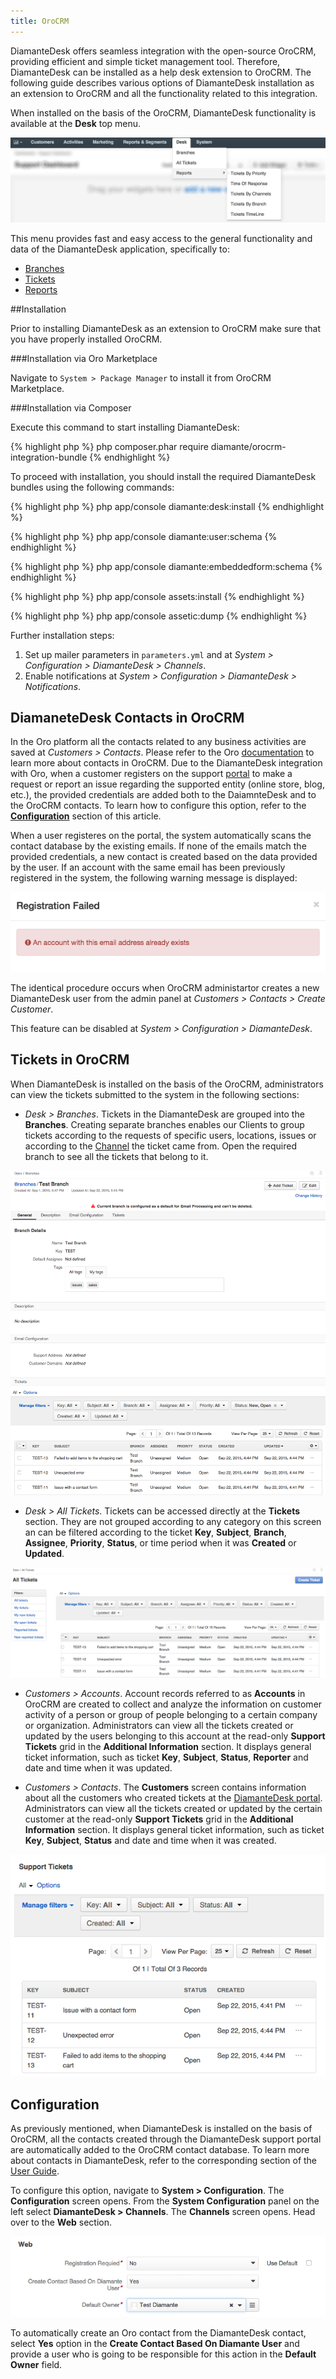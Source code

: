 ```yaml
---
title: OroCRM
---
```


DiamanteDesk offers seamless integration with the open-source OroCRM, providing efficient and simple ticket management tool.  Therefore, DiamanteDesk can be installed as a help desk extension to OroCRM. The following guide describes various options of DiamanteDesk installation as an extension to OroCRM and all the functionality related to this integration.

When installed on the basis of the OroCRM, DiamanteDesk functionality is available at the **Desk** top menu.

![Oro](img/Oro.png)

This menu provides fast and easy access to the general functionality and data of the DiamanteDesk application, specifically to:

* [Branches](../user-guide/branches.html)
* [Tickets](../user-guide/tickets.html)
* [Reports](../user-guide/reports.html)

##Installation

Prior to installing DiamanteDesk as an extension to OroCRM make sure that you have properly installed OroCRM.

###Installation via Oro Marketplace

Navigate to `System > Package Manager` to install it from OroCRM Marketplace.

###Installation via Composer

Execute this command to start installing DiamanteDesk:

{% highlight php %}
php composer.phar require diamante/orocrm-integration-bundle
{% endhighlight %}

To proceed with installation, you should install the required DiamanteDesk bundles using the following commands:

{% highlight php %}
php app/console diamante:desk:install
{% endhighlight %}

{% highlight php %}
php app/console diamante:user:schema
{% endhighlight %}

{% highlight php %}
php app/console diamante:embeddedform:schema
{% endhighlight %}

{% highlight php %}
php app/console assets:install
{% endhighlight %}

{% highlight php %}
php app/console assetic:dump
{% endhighlight %}

Further installation steps:

1. Set up mailer parameters in `parameters.yml` and at _System > Configuration > DiamanteDesk > Channels_.
2. Enable notifications at _System > Configuration > DiamanteDesk > Notifications_. 

## DiamaneteDesk Contacts in OroCRM

In the Oro platform all the contacts related to any business activities are saved at _Customers > Contacts_. Please refer to the Oro [documentation](http://www.orocrm.com/documentation/index/current/user-guide/contacts) to learn more about contacts in OroCRM. Due to the DiamanteDesk integration with Oro, when a customer registers on the support [portal](http://orocrmqa.eltrino.com:8090/diamante_1.1/web/app_dev.php/portal/#login) to make a request or report an issue regarding the supported entity (online store, blog, etc.), the provided credentials are  added both to the DaiamnteDesk and to the OroCRM contacts. To learn how to configure this option, refer to the [**Configuration**](#configuration) section of this article.

When a user registeres on the portal, the system automatically scans the contact database by the existing emails. If none of the emails match the provided credentials, a new contact is created based on the data provided by the user. If an account with the same email has  been previously registered in the system, the following warning message is displayed:

![Message](img/message.png)

The identical procedure occurs when OroCRM administartor creates a new DiamanteDesk user from the admin panel at _Customers > Contacts > Create Customer_.

This feature can be disabled at _System > Configuration > DiamanteDesk_.

## Tickets in OroCRM

When DiamanteDesk is installed on the basis of the OroCRM, administrators can view the tickets submitted to the system in the following sections:

* _Desk > Branches_. Tickets in the DiamanteDesk are grouped into the **Branches**. Creating separate branches enables our Clients to group tickets according to the requests of specific users, locations, issues or according to the [Channel](../user-guide/channels/index.html) the ticket came from. Open the required branch to see all the tickets that belong to it.

![Tickets in Oro](img/desk_branches.png)

* _Desk > All Tickets_. Tickets can be accessed directly at the **Tickets** section. They are not grouped according to any category on this screen an can be filtered according to the ticket **Key**, **Subject**, **Branch**, **Assignee**, **Priority**, **Status**, or time period when it was **Created** or **Updated**.

![Tickets in Oro](img/all_tickets.png)

* _Customers > Accounts_. Account records referred to as **Accounts** in OroCRM are created to collect and analyze the information on customer activity of a person or group of people belonging to a certain company or organization. Administrators can view all the tickets created or updated by the users belonging to this account at the read-only **Support Tickets** grid in the **Additional Information** section. It displays general ticket information, such as ticket **Key**, **Subject**, **Status**, **Reporter** and date and time when it was updated.

* _Customers > Contacts_. The **Customers** screen contains information about all the customers who created tickets at the [DiamanteDesk portal](../user-guide/channels/portal.html). Administrators can view all the tickets created or updated by the certain customer at the read-only **Support Tickets** grid in the **Additional Information** section. It displays general ticket information, such as ticket **Key**, **Subject**, **Status** and date and time when it was created.

![Tickets in Oro](img/Customers_contacts.png)

<a name="configuration"></a> 
## Configuration

As previously mentioned, when DiamanteDesk is installed on the basis of OroCRM, all the contacts created through the DiamanteDesk support portal are automatically added to the OroCRM contact database. To learn more about contacts in DiamanteDesk, refer to the corresponding section of the [User Guide](../user-guide/customers.html). 

To configure this option, navigate to **System > Configuration**. The **Configuration** screen opens. From the **System Configuration** panel on the left select **DiamanteDesk > Channels**. The **Channels** screen opens. Head over to the **Web** section.

![Web Config](img/web_configuration.png)

To automatically create an Oro contact from the DiamanteDesk contact, select **Yes** option in the **Create Contact Based On Diamante User** and provide a user who is going to be responsible for this action in the **Default Owner** field.